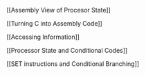
[[Assembly View of Procesor State]]

[[Turning C into Assembly Code]]

[[Accessing Information]]

[[Processor State and Conditional Codes]]

[[SET instructions and Conditional Branching]]